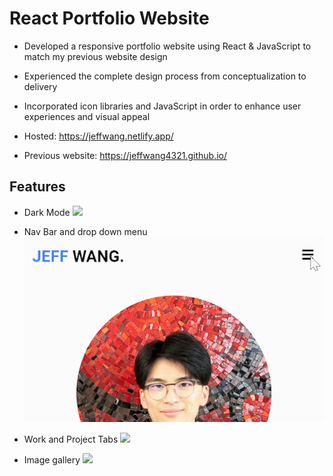 # React Portfolio Website

- Developed a responsive portfolio website using React & JavaScript to match my previous website design

- Experienced the complete design process from conceptualization to delivery

- Incorporated icon libraries and JavaScript in order to enhance user experiences and visual appeal

- Hosted: https://jeffwang.netlify.app/

- Previous website: https://jeffwang4321.github.io/

## Features

- Dark Mode
![](public/assets/Readme-darkmode.gif)

- Nav Bar and drop down menu
![](public/assets/Readme-menu.gif)

- Work and Project Tabs
![](public/assets/Readme-tabs.gif)

- Image gallery
![](public/assets/Readme-gallery.gif)


